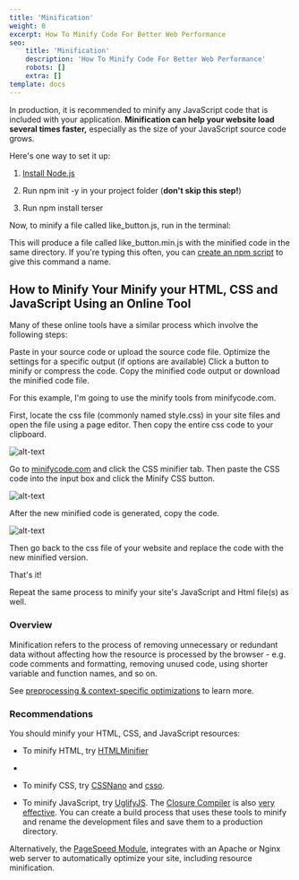 ```yaml
---
title: 'Minification'
weight: 0
excerpt: How To Minify Code For Better Web Performance
seo:
    title: 'Minification'
    description: 'How To Minify Code For Better Web Performance'
    robots: []
    extra: []
template: docs
---
```



In production, it is recommended to minify any JavaScript code that is included with your application. **Minification can help your website load several times faster,** especially as the size of your JavaScript source code grows.

Here's one way to set it up:

1.  [Install Node.js](https://nodejs.org/)

2.  Run npm init -y in your project folder (**don't skip this step!**)

3.  Run npm install terser

Now, to minify a file called like_button.js, run in the terminal:

This will produce a file called like_button.min.js with the minified code in the same directory. If you're typing this often, you can [create an npm script](https://medium.freecodecamp.org/introduction-to-npm-scripts-1dbb2ae01633) to give this command a name.

## How to Minify Your Minify your HTML, CSS and JavaScript Using an Online Tool&#xA;&#xA;

Many of these online tools have a similar process which involve the following steps:

Paste in your source code or upload the source code file.
Optimize the settings for a specific output (if options are available)
Click a button to minify or compress the code.
Copy the minified code output or download the minified code file.

For this example, I'm going to use the minify tools from minifycode.com.

First, locate the css file (commonly named style.css) in your site files and open the file using a page editor. Then copy the entire css code to your clipboard.

![alt-text](https://www.elegantthemes.com/blog/wp-content/uploads/2018/12/min4.png)

Go to [minifycode.com](http://minifycode.com/css-minifier/) and click the CSS minifier tab. Then paste the CSS code into the input box and click the Minify CSS button.

![alt-text](https://www.elegantthemes.com/blog/wp-content/uploads/2018/12/min5.png)

After the new minified code is generated, copy the code.

![alt-text](https://www.elegantthemes.com/blog/wp-content/uploads/2018/12/min6.png)

Then go back to the css file of your website and replace the code with the new minified version.

That's it!

Repeat the same process to minify your site's JavaScript and Html file(s) as well.

### Overview&#xA;&#xA;

Minification refers to the process of removing unnecessary or redundant data without affecting how the resource is processed by the browser - e.g. code comments and formatting, removing unused code, using shorter variable and function names, and so on.

See [preprocessing & context-specific optimizations](https://developers.google.com/web/fundamentals/performance/optimizing-content-efficiency/optimize-encoding-and-transfer#minification-preprocessing--context-specific-optimizations) to learn more.

### Recommendations

You should minify your HTML, CSS, and JavaScript resources:

-   To minify HTML, try [HTMLMinifier](https://github.com/kangax/html-minifier)
-
-   To minify CSS, try [CSSNano](https://github.com/ben-eb/cssnano) and [csso](https://github.com/css/csso).

-   To minify JavaScript, try [UglifyJS](https://github.com/mishoo/UglifyJS2). The [Closure Compiler](https://developers.google.com/closure/compiler) is also [very effective](https://github.com/samccone/The-cost-of-transpiling-es2015-in-2016#summary-of-findings). You can create a build process that uses these tools to minify and rename the development files and save them to a production directory.

Alternatively, the [PageSpeed Module](https://developers.google.com/speed/pagespeed/module), integrates with an Apache or Nginx web server to automatically optimize your site, including resource minification.
